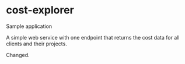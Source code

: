 # cost-explorer
Sample application

A simple web service with one endpoint that returns the cost data for all clients and their projects.

Changed.
